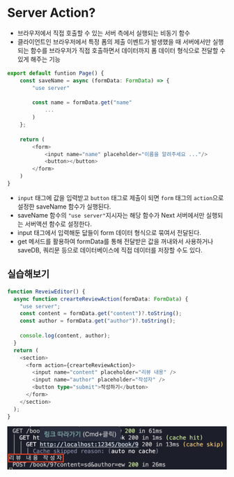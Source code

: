 # Server Action?

- 브라우저에서 직접 호출할 수 있는 서버 측에서 실행되는 비동기 함수
- 클라이언트인 브라우저에서 특정 폼의 제출 이벤트가 발생했을 때 서버에서만 실행되는 함수를 브라우저가 직접 호출하면서 데이터까지 폼 데이터 형식으로 전달할 수 있게 해주는 기능

```ts
export default funtion Page() {
    const saveName = async (formData: FormData) => {
        "use server"

        const name = formData.get("name"
            ...
        )
    };

    return (
        <form>
            <input name="name" placeholder="이름을 알려주세요 ..."/>
            <button></button>
        </form>
    )
}
```

- `input` 태그에 값을 입력받고 `button` 태그로 제출이 되면 `form` 태그의 `action`으로 설정한 saveName 함수가 실행된다.
- saveName 함수의 `"use server"`지시자는 해당 함수가 Next 서버에서만 실행되는 서버액션 함수로 설정한다.
- input 태그에서 입력해둔 닶들이 form 데이터 형식으로 묶여서 전달된다.
- get 메서드를 활용하여 formData를 통해 전달받은 값을 꺼내와서 사용하거나 saveDB, 쿼리문 등으로 데이터베이스에 직접 데이터를 저장할 수도 있다.

## 실습해보기

```ts
function ReveiwEditor() {
  async function crearteReviewAction(formData: FormData) {
    "use server";
    const content = formData.get("content")?.toString();
    const author = formData.get("author")?.toString();

    console.log(content, author);
  }
  return (
    <section>
      <form action={crearteReviewAction}>
        <input name="content" placeholder="리뷰 내용" />
        <input name="author" placeholder="작성자" />
        <button type="submit">작성하기</button>
      </form>
    </section>
  );
}
```

![alt text](7-1_ServerAction_img.png)
